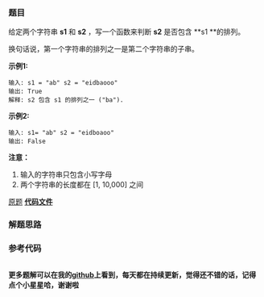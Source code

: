 ### 题目
给定两个字符串  **s1**  和  **s2** ，写一个函数来判断 **s2** 是否包含 **s1  **的排列。

换句话说，第一个字符串的排列之一是第二个字符串的子串。

**示例1:**

    
    
    输入: s1 = "ab" s2 = "eidbaooo"
    输出: True
    解释: s2 包含 s1 的排列之一 ("ba").
    



**示例2:**

    
    
    输入: s1= "ab" s2 = "eidboaoo"
    输出: False
    



**注意：**

  1. 输入的字符串只包含小写字母
  2. 两个字符串的长度都在 [1, 10,000] 之间

[原题](https://leetcode-cn.com/problems/permutation-in-string/)    **[代码文件]()**


### 解题思路




### 参考代码

```go


```




**更多题解可以在我的[github](https://github.com/LZH139/leetcode_Go)上看到，每天都在持续更新，觉得还不错的话，记得点个小星星哈，谢谢啦**
